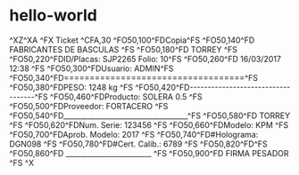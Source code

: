 # hello-world
^XZ^XA
^FX Ticket
^CFA,30
^FO50,100^FDCopia^FS
^FO50,140^FD      FABRICANTES DE BASCULAS      ^FS
^FO50,180^FD              TORREY               ^FS
^FO50,220^FDID/Placas: SJP2265        Folio: 10^FS
^FO50,260^FD         16/03/2017 12:38          ^FS
^FO50,300^FDUsuario: ADMIN^FS
^FO50,340^FD===================================^FS
^FO50,380^FDPESO:           1248 kg            ^FS
^FO50,420^FD-----------------------------------^FS
^FO50,460^FDProducto: SOLERA 0.5               ^FS
^FO50,500^FDProveedor: FORTACERO               ^FS
^FO50,540^FD___________________________________^FS
^FO50,580^FD              TORREY               ^FS
^FO50,620^FDNum. Serie:      123456            ^FS
^FO50,660^FDModelo:             KPM            ^FS
^FO50,700^FDAprob. Modelo:     2017            ^FS
^FO50,740^FD#Holograma:      DGN098            ^FS
^FO50,780^FD#Cert. Calib.:     6789            ^FS
^FO50,820^FD^FS
^FO50,860^FD     ________________________      ^FS
^FO50,900^FD           FIRMA PESADOR           ^FS
^X
